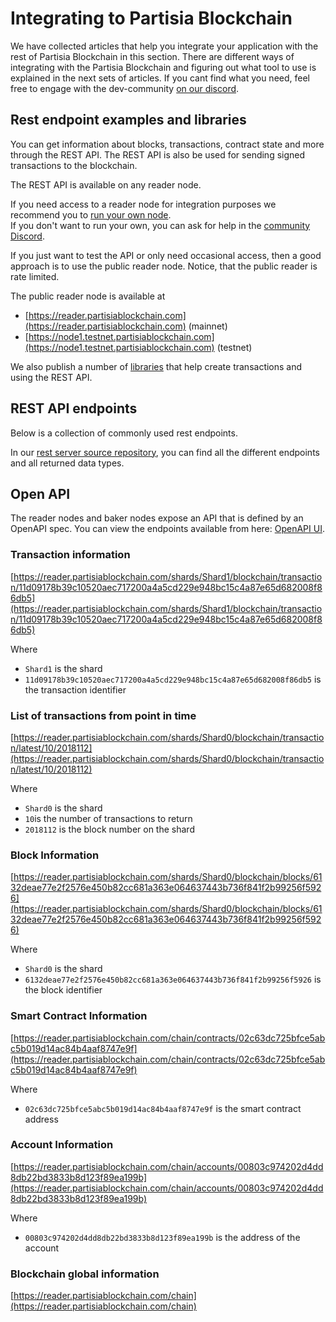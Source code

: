 # Integrating to Partisia Blockchain

We have collected articles that help you integrate your application with the rest of Partisia Blockchain in this
section.
There are different ways of integrating with the Partisia Blockchain and figuring out what tool to use is explained in
the next sets of articles. If you cant find what you need, feel free to engage with the
dev-community [on our discord](../../get-support-from-pbc-community.md).

## Rest endpoint examples and libraries

You can get information about blocks, transactions, contract state and more through the REST API.
The REST API is also be used for sending signed transactions to the blockchain.

The REST API is available on any reader node.

If you need access to a reader node for integration purposes we recommend you to [run your own node](../../node-operations/run-a-reader-node.md).  
If you don't want to run your own, you can ask for help in the [community Discord](../../get-support-from-pbc-community.md).

If you just want to test the API or only need occasional access, then a good approach is to use the public reader node.
Notice, that the public reader is rate limited.

The public reader node is available at

-   [https://reader.partisiablockchain.com](https://reader.partisiablockchain.com) (mainnet)
-   [https://node1.testnet.partisiablockchain.com](https://node1.testnet.partisiablockchain.com) (testnet)

We also publish a number of [libraries](../smart-contract-tools-overview.md#libraries) that help create transactions and
using the REST API.

## REST API endpoints

Below is a collection of commonly used rest endpoints.

In our [rest server source repository](https://gitlab.com/partisiablockchain/core/server), you can find all the different
endpoints and all returned data types.

## Open API

The reader nodes and baker nodes expose an API that is defined by an OpenAPI spec.
You can view the endpoints available from here: [OpenAPI UI](https://gitlab.com/partisiablockchain/core/server/-/blob/main/java/server/src/main/resources/openapi.json).

### Transaction information

[https://reader.partisiablockchain.com/shards/Shard1/blockchain/transaction/11d09178b39c10520aec717200a4a5cd229e948bc15c4a87e65d682008f86db5](https://reader.partisiablockchain.com/shards/Shard1/blockchain/transaction/11d09178b39c10520aec717200a4a5cd229e948bc15c4a87e65d682008f86db5)

Where

-   `Shard1` is the shard
-   `11d09178b39c10520aec717200a4a5cd229e948bc15c4a87e65d682008f86db5` is the transaction identifier

### List of transactions from point in time

[https://reader.partisiablockchain.com/shards/Shard0/blockchain/transaction/latest/10/2018112](https://reader.partisiablockchain.com/shards/Shard0/blockchain/transaction/latest/10/2018112)

Where

-   `Shard0` is the shard
-   `10`is the number of transactions to return
-   `2018112` is the block number on the shard

### Block Information

[https://reader.partisiablockchain.com/shards/Shard0/blockchain/blocks/6132deae77e2f2576e450b82cc681a363e064637443b736f841f2b99256f5926](https://reader.partisiablockchain.com/shards/Shard0/blockchain/blocks/6132deae77e2f2576e450b82cc681a363e064637443b736f841f2b99256f5926)

Where

-   `Shard0` is the shard
-   `6132deae77e2f2576e450b82cc681a363e064637443b736f841f2b99256f5926` is the block identifier

### Smart Contract Information

[https://reader.partisiablockchain.com/chain/contracts/02c63dc725bfce5abc5b019d14ac84b4aaf8747e9f](https://reader.partisiablockchain.com/chain/contracts/02c63dc725bfce5abc5b019d14ac84b4aaf8747e9f)

Where

-   `02c63dc725bfce5abc5b019d14ac84b4aaf8747e9f` is the smart contract address

### Account Information

[https://reader.partisiablockchain.com/chain/accounts/00803c974202d4dd8db22bd3833b8d123f89ea199b](https://reader.partisiablockchain.com/chain/accounts/00803c974202d4dd8db22bd3833b8d123f89ea199b)

Where

-   `00803c974202d4dd8db22bd3833b8d123f89ea199b` is the address of the account

### Blockchain global information

[https://reader.partisiablockchain.com/chain](https://reader.partisiablockchain.com/chain)
